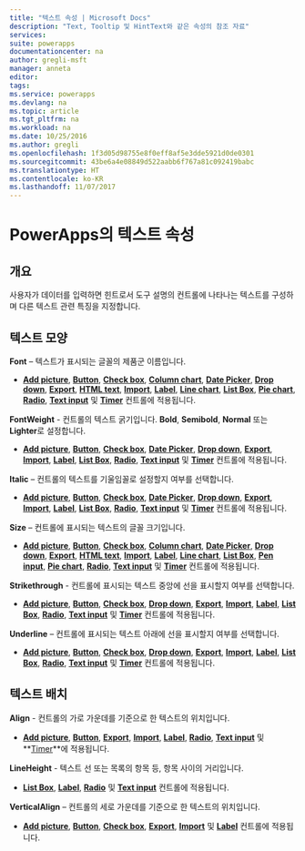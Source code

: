 ```yaml
---
title: "텍스트 속성 | Microsoft Docs"
description: "Text, Tooltip 및 HintText와 같은 속성의 참조 자료"
services: 
suite: powerapps
documentationcenter: na
author: gregli-msft
manager: anneta
editor: 
tags: 
ms.service: powerapps
ms.devlang: na
ms.topic: article
ms.tgt_pltfrm: na
ms.workload: na
ms.date: 10/25/2016
ms.author: gregli
ms.openlocfilehash: 1f3d05d98755e8f0eff8af5e3dde5921d0de0301
ms.sourcegitcommit: 43be6a4e08849d522aabb6f767a81c092419babc
ms.translationtype: HT
ms.contentlocale: ko-KR
ms.lasthandoff: 11/07/2017
---
```

# <a name="text-properties-in-powerapps"></a>PowerApps의 텍스트 속성
## <a name="overview"></a>개요
사용자가 데이터를 입력하면 힌트로서 도구 설명의 컨트롤에 나타나는 텍스트를 구성하며 다른 텍스트 관련 특징을 지정합니다.

## <a name="text-appearance"></a>텍스트 모양
**Font** – 텍스트가 표시되는 글꼴의 제품군 이름입니다.

* **[Add picture](control-add-picture.md)**, **[Button](control-button.md)**, **[Check box](control-check-box.md)**, **[Column chart](control-column-line-chart.md)**, **[Date Picker](control-date-picker.md)**, **[Drop down](control-drop-down.md)**, **[Export](control-export-import.md)**, **[HTML text](control-html-text.md)**, **[Import](control-export-import.md)**, **[Label](control-text-box.md)**, **[Line chart](control-column-line-chart.md)**, **[List Box](control-list-box.md)**, **[Pie chart](control-pie-chart.md)**, **[Radio](control-radio.md)**, **[Text input](control-text-input.md)** 및 **[Timer](control-timer.md)** 컨트롤에 적용됩니다.

**FontWeight** - 컨트롤의 텍스트 굵기입니다. **Bold**, **Semibold**, **Normal** 또는 **Lighter**로 설정합니다.

* **[Add picture](control-add-picture.md)**, **[Button](control-button.md)**, **[Check box](control-check-box.md)**, **[Date Picker](control-date-picker.md)**, **[Drop down](control-drop-down.md)**, **[Export](control-export-import.md)**, **[Import](control-export-import.md)**, **[Label](control-text-box.md)**, **[List Box](control-list-box.md)**, **[Radio](control-radio.md)**, **[Text input](control-text-input.md)** 및 **[Timer](control-timer.md)** 컨트롤에 적용됩니다.

**Italic** – 컨트롤의 텍스트를 기울임꼴로 설정할지 여부를 선택합니다.

* **[Add picture](control-add-picture.md)**, **[Button](control-button.md)**, **[Check box](control-check-box.md)**, **[Date Picker](control-date-picker.md)**, **[Drop down](control-drop-down.md)**, **[Export](control-export-import.md)**, **[Import](control-export-import.md)**, **[Label](control-text-box.md)**, **[List Box](control-list-box.md)**, **[Radio](control-radio.md)**, **[Text input](control-text-input.md)** 및 **[Timer](control-timer.md)** 컨트롤에 적용됩니다.

**Size** – 컨트롤에 표시되는 텍스트의 글꼴 크기입니다.

* **[Add picture](control-add-picture.md)**, **[Button](control-button.md)**, **[Check box](control-check-box.md)**, **[Column chart](control-column-line-chart.md)**, **[Date Picker](control-date-picker.md)**, **[Drop down](control-drop-down.md)**, **[Export](control-export-import.md)**, **[HTML text](control-html-text.md)**, **[Import](control-export-import.md)**, **[Label](control-text-box.md)**, **[Line chart](control-column-line-chart.md)**, **[List Box](control-list-box.md)**, **[Pen input](control-pen-input.md)**, **[Pie chart](control-pie-chart.md)**, **[Radio](control-radio.md)**, **[Text input](control-text-input.md)** 및 **[Timer](control-timer.md)** 컨트롤에 적용됩니다.

**Strikethrough** - 컨트롤에 표시되는 텍스트 중앙에 선을 표시할지 여부를 선택합니다.

* **[Add picture](control-add-picture.md)**, **[Button](control-button.md)**, **[Check box](control-check-box.md)**, **[Drop down](control-drop-down.md)**, **[Export](control-export-import.md)**, **[Import](control-export-import.md)**, **[Label](control-text-box.md)**, **[List Box](control-list-box.md)**, **[Radio](control-radio.md)**, **[Text input](control-text-input.md)** 및 **[Timer](control-timer.md)** 컨트롤에 적용됩니다.

**Underline** – 컨트롤에 표시되는 텍스트 아래에 선을 표시할지 여부를 선택합니다.

* **[Add picture](control-add-picture.md)**, **[Button](control-button.md)**, **[Check box](control-check-box.md)**, **[Drop down](control-drop-down.md)**, **[Export](control-export-import.md)**, **[Import](control-export-import.md)**, **[Label](control-text-box.md)**, **[List Box](control-list-box.md)**, **[Radio](control-radio.md)**, **[Text input](control-text-input.md)** 및 **[Timer](control-timer.md)** 컨트롤에 적용됩니다.

## <a name="text-placement"></a>텍스트 배치
**Align** - 컨트롤의 가로 가운데를 기준으로 한 텍스트의 위치입니다.

* **[Add picture](control-add-picture.md)**, **[Button](control-button.md)**, **[Export](control-export-import.md)**, **[Import](control-export-import.md)**, **[Label](control-text-box.md)**, **[Radio](control-radio.md)**, **[Text input](control-text-input.md)** 및 **[Timer](control-timer.md)**에 적용됩니다.

**LineHeight** - 텍스트 선 또는 목록의 항목 등, 항목 사이의 거리입니다.

* **[List Box](control-list-box.md)**, **[Label](control-text-box.md)**, **[Radio](control-radio.md)** 및 **[Text input](control-text-input.md)** 컨트롤에 적용됩니다.

**VerticalAlign** – 컨트롤의 세로 가운데를 기준으로 한 텍스트의 위치입니다.

* **[Add picture](control-add-picture.md)**, **[Button](control-button.md)**, **[Check box](control-check-box.md)**, **[Export](control-export-import.md)**, **[Import](control-export-import.md)** 및 **[Label](control-text-box.md)** 컨트롤에 적용됩니다.

